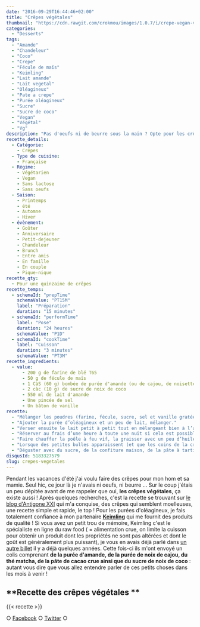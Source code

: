 ```yaml
---
date: "2016-09-29T16:44:46+02:00"
title: "Crêpes végétales"
thumbnail: "https://cdn.rawgit.com/crokmou/images/1.0.7/i/crepe-vegan-vg-crokmou-blog-culinaire-01-1.jpg"
categories:
  - "Desserts"
tags:
  - "Amande"
  - "Chandeleur"
  - "Coco"
  - "Crepe"
  - "Fécule de maïs"
  - "Keimling"
  - "Lait amande"
  - "Lait vegetal"
  - "Oléagineux"
  - "Pate a crepe"
  - "Purée oléagineux"
  - "Sucre"
  - "Sucre de coco"
  - "Vegan"
  - "Végétal"
  - "Vg"
description: "Pas d'oeufs ni de beurre sous la main ? Opte pour les crêpes végétales ! Moelleuses, facile et rapide à faire, un vrai bonheur !"
recette_details:
  - Catégorie:
    - Crêpes
  - Type de cuisine:
    - Française
  - Régime:
    - Végétarien
    - Vegan
    - Sans lactose
    - Sans oeufs
  - Saison:
    - Printemps
    - été
    - Automne
    - Hiver
  - évènement:
    - Goûter
    - Anniversaire
    - Petit-dejeuner
    - Chandeleur
    - Brunch
    - Entre amis
    - En famille
    - En couple
    - Pique-nique
recette_qty:
  - Pour une quinzaine de crêpes
recette_temps:
  - schemaId: "prepTime"
    schemaValue: "PT15M"
    label: "Préparation"
    duration: "15 minutes"
  - schemaId: "performTime"
    label: "Pose"
    duration: "24 heures"
    schemaValue: "P1D"
  - schemaId: "cookTime"
    label: "Cuisson"
    duration: "3 minutes"
    schemaValue: "PT3M"
recette_ingredients:
  - value:
      - 200 g de farine de blé T65
      - 50 g de fécule de maïs
      - 1 CàS (60 g) bombée de purée d'amande (ou de cajou, de noisette...)
      - 2 càc (10 g) de sucre de noix de coco
      - 550 ml de lait d'amande
      - Une pincée de sel
      - Un bâton de vanille
recette:
  - "Mélanger les poudres (farine, fécule, sucre, sel et vanille gratée) dans un grand bol"
  - "Ajouter la purée d’oléagineux et un peu de lait, mélanger."
  - "Verser ensuite le lait petit à petit tout en mélangeant bien à l’aide d’un fouet. Le mélange doit être bien lisse et un poil plus épais que la pâte à crêpes traditionnelle !"
  - "Réserver au frais d’une heure à toute une nuit si cela est possible (vous pouvez d’ailleurs laisser la gousse de vanille fendue dans le bol, vous la retirerez avant la cuisson des crêpes)"
  - "Faire chauffer la poêle à feu vif, la graisser avec un peu d’huile végétale. Verser une louche de pâte à crêpes dans la poêle bien chaude et tourner votre poêle de manière à ce que la pâte recouvre bien tout le fond de celle-ci."
  - "Lorsque des petites bulles apparaissent (et que les coins de la crêpes commencent à brunir), retourner la crêpe et faire cuire encore une minute. Répéter l’opération avec le restant de pâte."
  - "Déguster avec du sucre, de la confiture maison, de la pâte à tartiner, des fruits…   Honnêtement ? Les meilleures crêpes sucrées que j’ai mangé jusqu’ici !"
disqusId: 5183327579
slug: crepes-vegetales
---
```


Pendant les vacances d'été j'ai voulu faire des crêpes pour mon hom et sa mamie. Seul hic, ce jour là je n'avais ni oeufs, ni beurre ... Sur le coup j'étais un peu dépitée avant de me rappeler que oui, **les crêpes végétales**, ça existe aussi ! Après quelques recherches, c'est la recette se trouvant sur [le blog d'Antigone XXI](https://antigonexxi.com/2015/01/31/crepes-veganes-sans-oeufs-ni-lait-ultra-faciles-avec-ou-sans-gluten/) qui m'a conquise, des crêpes qui semblent moelleuses, une recette simple et rapide, le top ! Pour les purées d'oléagineux, je fais totalement confiance à mon partenaire **[Keimling](http://www.keimling.fr/)** qui me fournit des produits de qualité ! Si vous avez un petit trou de mémoire, Keimling c'est le spécialiste en ligne du raw food ( = alimentation crue, on limite la cuisson pour obtenir un produit dont les propriétés ne sont pas altérées et dont le goût est généralement plus puissant), je vous en avais déjà parlé dans [un autre billet](https://crokmou.com/2014/08/keimling-specialiste-du-raw-food-concours) il y a déjà quelques années. Cette fois-ci ils m'ont envoyé un colis comprenant **de la purée d'amande, de la purée de noix de cajou, du thé matcha, de la pâte de cacao crue ainsi que du sucre de noix de coco** : autant vous dire que vous allez entendre parler de ces petits choses dans les mois à venir !

## **Recette des crêpes végétales **

{{< recette >}}

○ [Facebook](https://www.facebook.com/crokmou.blog) ○ [Twitter](https://twitter.com/Crokmou) ○
